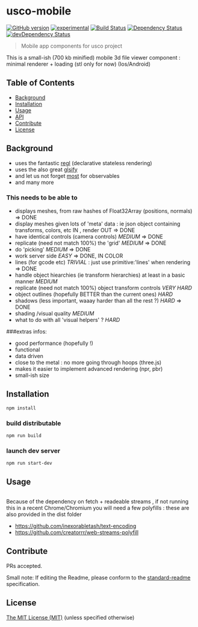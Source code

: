 # usco-mobile

[![GitHub version](https://badge.fury.io/gh/usco%2Fusco-mobile.svg)](https://badge.fury.io/gh/usco%2Fusco-mobile)
[![experimental](http://badges.github.io/stability-badges/dist/experimental.svg)](http://github.com/badges/stability-badges)
[![Build Status](https://travis-ci.org/usco/usco-mobile.svg)](https://travis-ci.org/usco/usco-mobile)
[![Dependency Status](https://david-dm.org/usco/usco-mobile.svg)](https://david-dm.org/usco/usco-mobile)
[![devDependency Status](https://david-dm.org/usco/usco-mobile/dev-status.svg)](https://david-dm.org/usco/usco-mobile#info=devDependencies)


> Mobile app components for usco project

This is a small-ish (700 kb minified) mobile 3d file viewer component : minimal renderer + loading (stl only for now)
(Ios/Android)

## Table of Contents

- [Background](#background)
- [Installation](#installation)
- [Usage](#usage)
- [API](#api)
- [Contribute](#contribute)
- [License](#license)

## Background

- uses the fantastic [regl](https://github.com/mikolalysenko/regl) (declarative stateless rendering)
- uses the also great [glsify](https://github.com/stackgl/glslify)
- and let us not forget [most](https://github.com/cujojs/most) for observables
- and many more


### This needs to be able to

- displays meshes, from raw hashes of Float32Array (positions, normals) => DONE
- display meshes given lots of 'meta' data : ie json object containing transforms, colors, etc IN , render OUT => DONE
- have identical controls (camera controls) *MEDIUM* => DONE
- replicate (need not match 100%) the 'grid' *MEDIUM* => DONE
- do 'picking' *MEDIUM* => DONE
- work server side  *EASY* => DONE, IN COLOR
- lines (for gcode etc) *TRIVIAL* : just use primitive:'lines' when rendering => DONE
- handle object hiearchies (ie transform hierarchies) at least in a basic manner *MEDIUM*
- replicate (need not match 100%) object transform controls  *VERY HARD*
- object outlines (hopefully BETTER than the current ones) *HARD*
- shadows (less important, waaay harder than all the rest ?) *HARD* => DONE
- shading /visual quality *MEDIUM*  
- what to do with all 'visual helpers' ? *HARD*

###extras infos:
- good performance (hopefully !)
- functional
- data driven
- close to the metal : no more going through hoops (three.js)
- makes it easier to implement advanced rendering (npr, pbr)
- small-ish size


## Installation


```
npm install
```

### build distributable

```
npm run build
```

### launch dev server

```
npm run start-dev
```


## Usage

```
```

Because of the dependency on fetch + readeable streams , if not running this in
a recent Chrome/Chromium you will need a few polyfills :
these are also provided in the dist folder
- https://github.com/inexorabletash/text-encoding
- https://github.com/creatorrr/web-streams-polyfill


## Contribute

PRs accepted.

Small note: If editing the Readme, please conform to the [standard-readme](https://github.com/RichardLitt/standard-readme) specification.


## License

[The MIT License (MIT)](https://github.com/usco/usco-mobile/blob/master/LICENSE)
(unless specified otherwise)
